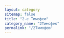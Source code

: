 ```yaml
---
layout: category
sitemap: false
title: "2-е Тимофею"
category_name: "2Тимофею"
permalink: "/2Тимофею"
---
```

